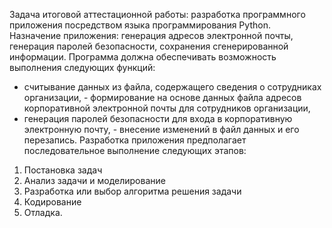 Задача итоговой аттестационной работы: разработка программного приложения посредством языка программирования Python.
Назначение приложения: генерация адресов электронной почты, генерация паролей безопасности, сохранения сгенерированной информации.
Программа должна обеспечивать возможность выполнения следующих функций:
- считывание данных из файла, содержащего сведения о сотрудниках организации, - формирование на основе данных файла адресов корпоративной электронной почты
для сотрудников организации,
- генерация паролей безопасности для входа в корпоративную электронную почту, - внесение изменений в файл данных и его перезапись.
Разработка приложения предполагает последовательное выполнение следующих этапов:
1. Постановка задач
2. Анализ задачи и моделирование
3. Разработка или выбор алгоритма решения задачи
4. Кодирование
5. Отладка.